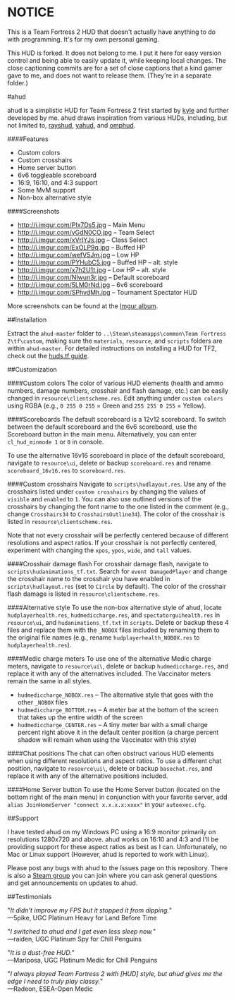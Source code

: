 # NOTICE

This is a Team Fortress 2 HUD that doesn't actually have anything to do with
programming. It's for my own personal gaming.

This HUD is forked. It does not belong to me. I put it here for easy version
control and being able to easily update it, while keeping local changes. The
close captioning commits are for a set of close captions that a kind gamer
gave to me, and does not want to release them. (They're in a separate folder.)

#ahud

ahud is a simplistic HUD for Team Fortress 2 first started by [kyle](https://github.com/hikyle) and further developed by me. ahud draws inspiration from various HUDs, including, but not limited to, [rayshud](https://github.com/raysfire/rayshud), [yahud](https://github.com/whayay/yahud), and [omphud](https://github.com/omp/tf2hud).

####Features

* Custom colors
* Custom crosshairs
* Home server button
* 6v6 toggleable scoreboard
* 16:9, 16:10, and 4:3 support
* Some MvM support
* Non-box alternative style

####Screenshots

* http://i.imgur.com/PIx7Ds5.jpg – Main Menu
* http://i.imgur.com/yGdN0CO.jpg – Team Select
* http://i.imgur.com/xVrIYJs.jpg – Class Select
* http://i.imgur.com/ExOLP9q.jpg – Buffed HP
* http://i.imgur.com/wefV5Jm.jpg – Low HP
* http://i.imgur.com/PYHubC5.jpg – Buffed HP – alt. style
* http://i.imgur.com/x7h2U1t.jpg – Low HP – alt. style
* http://i.imgur.com/NIwun3r.jpg – Default scoreboard
* http://i.imgur.com/5LM0rNd.jpg – 6v6 scoreboard
* http://i.imgur.com/SPhvdMh.jpg – Tournament Spectator HUD

More screenshots can be found at the [Imgur album](http://imgur.com/a/569GH).

##Installation

Extract the `ahud-master` folder to `..\Steam\steamapps\common\Team Fortress 2\tf\custom`, making sure the `materials`, `resource`, and `scripts` folders are within `ahud-master`. For detailed instructions on installing a HUD for TF2, check out the [huds.tf guide](http://huds.tf/guides/?guide=1).

##Customization

####Custom colors
The color of various HUD elements (health and ammo numbers, damage numbers, crosshair and flash damage, etc.) can be easily changed in `resource\clientscheme.res`. Edit anything under  `custom colors` using RGBA (e.g., `0 255 0 255` = Green and `255 255 0 255` = Yellow).

####Scoreboards
The default scoreboard is a 12v12 scoreboard. To switch between the default scoreboard and the 6v6 scoreboard, use the Scoreboard button in the main menu. Alternatively, you can enter `cl_hud_minmode 1` or `0` in console.

To use the alternative 16v16 scoreboard in place of the default scoreboard, navigate to `resource\ui`, delete or backup `scoreboard.res` and rename `scoreboard_16v16.res` to `scoreboard.res`.

####Custom crosshairs
Navigate to `scripts\hudlayout.res`. Use any of the crosshairs listed under `custom crosshairs` by changing the values of `visible` and `enabled` to `1`. You can also use outlined versions of the crosshairs by changing the font name to the one listed in the comment (e.g., change `Crosshairs34` to `CrosshairsOutline34`). The color of the crosshair is listed in `resource\clientscheme.res`.

Note that not every crosshair will be perfectly centered because of different resolutions and aspect ratios. If your crosshair is not perfectly centered, experiment with changing the `xpos`, `ypos`, `wide`, and `tall` values.

####Crosshair damage flash
For crosshair damage flash, navigate to `scripts\hudanimations_tf.txt`. Search for `event DamagedPlayer` and change the crosshair name to the crosshair you have enabled in `scripts\hudlayout.res` (set to `Circle` by default). The color of the crosshair flash damage is listed in `resource\clientscheme.res`.

####Alternative style
To use the non-box alternative style of ahud, locate `hudplayerhealth.res`, `hudmediccharge.res`, and `spectatorguihealth.res` in `resource\ui`, and `hudanimations_tf.txt` in `scripts`. Delete or backup these 4 files and replace them with the `_NOBOX` files included by renaming them to the original file names (e.g., rename `hudplayerhealth_NOBOX.res` to `hudplayerhealth.res`).

####Medic charge meters
To use one of the alternative Medic charge meters, navigate to `resource\ui\`, delete or backup `hudmediccharge.res`, and replace it with any of the alternatives included. The Vaccinator meters remain the same in all styles.

* `hudmediccharge_NOBOX.res` – The alternative style that goes with the other `_NOBOX` files
* `hudmediccharge_BOTTOM.res` – A meter bar at the bottom of the screen that takes up the entire width of the screen
* `hudmediccharge_CENTER.res` – A tiny meter bar with a small charge percent right above it in the default center position (a charge percent shadow will remain when using the Vaccinator with this style)

####Chat positions
The chat can often obstruct various HUD elements when using different resolutions and aspect ratios. To use a different chat position, navigate to `resource\ui\`, delete or backup `basechat.res`, and replace it with any of the alternative positions included.

####Home Server button
To use the Home Server button (located on the bottom right of the main menu) in conjunction with your favorite server, add `alias JoinHomeServer "connect x.x.x.x:xxxx"` in your `autoexec.cfg`.

##Support

I have tested ahud on my Windows PC using a 16:9 monitor primarily on resolutions 1280x720 and above. ahud works on 16:10 and 4:3 and I'll be providing support for these aspect ratios as best as I can. Unfortunately, no Mac or Linux support (However, ahud is reported to work with Linux).

Please post any bugs with ahud to the Issues page on this repository. There is also a [Steam group](http://steamcommunity.com/groups/ahud) you can join where you can ask general questions and get announcements on updates to ahud.


##Testimonials

"*It didn't improve my FPS but it stopped it from dipping.*"  
—5pike, UGC Platinum Heavy for Land Before Time

"*I switched to ahud and I get even less sleep now.*"  
—raiden, UGC Platinum Spy for Chill Penguins

"*It is a dust-free HUD.*"  
—Mariposa, UGC Platinum Medic for Chill Penguins

"*I always played Team Fortress 2 with [HUD] style, but ahud gives me the edge I need to truly play classy.*"  
—Radeon, ESEA-Open Medic
